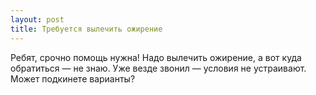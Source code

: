 ```yaml
---
layout: post 
title: Требуется вылечить ожирение 
--- 
```

Ребят, срочно помощь нужна! Надо вылечить ожирение, а вот куда обратиться — не знаю. Уже везде звонил — условия не устраивают. Может подкинете варианты?